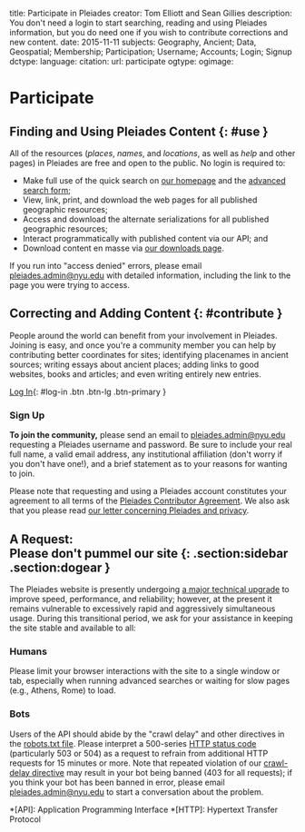 title: Participate in Pleiades
creator: Tom Elliott and Sean Gillies
description: You don't need a login to start searching, reading and using Pleiades information, but you do need one if you wish to contribute corrections and new content.
date: 2015-11-11
subjects: Geography, Ancient; Data, Geospatial; Membership; Participation; Username; Accounts; Login; Signup
dctype:
language:
citation: 
url: participate
ogtype:
ogimage: 

# Participate

## Finding and Using Pleiades Content {: #use }

All of the resources (_places_, _names_, and _locations_, as well as _help_ and other pages) in Pleiades are free and open to the public. No login is required to:

* Make full use of the quick search on [our homepage](/) and the [advanced search form](http://pleiades.stoa.org/search_form); 
* View, link, print, and download the web pages for all published geographic resources;
* Access and download the alternate serializations for all published geographic resources;
* Interact programmatically with published content via our API; and
* Download content en masse via [our downloads page](/downloads).

If you run into "access denied" errors, please email pleiades.admin@nyu.edu with detailed information, including the link to the page you were trying to access.


## Correcting and Adding Content {: #contribute }

People around the world can benefit from your involvement in Pleiades. Joining is easy, and once you're a community member you can help by contributing better coordinates for sites; identifying placenames in ancient sources; writing essays about ancient places; adding links to good websites, books and articles; and even writing entirely new entries.

[Log In](/login_form){: #log-in .btn .btn-lg .btn-primary }

### Sign Up

__To join the community,__ please send an email to pleiades.admin@nyu.edu requesting a Pleiades username and password. Be sure to include your real full name, a valid email address, any institutional affiliation (don't worry if you don't have one!), and a brief statement as to your reasons for wanting to join.

Please note that requesting and using a Pleiades account constitutes your agreement to all terms of the [Pleiades Contributor Agreement](/docs/policies/contributor-agreement). We also ask that you please read [our letter concerning Pleiades and privacy](docs/policies/privacy).

## A Request:<br />Please don't pummel our site {: .section:sidebar .section:dogear }

The Pleiades website is presently undergoing [a major technical upgrade](https://github.com/isawnyu/pleiades-gazetteer#pleiades-3) to improve speed, performance, and reliability; however, at the present it remains vulnerable to excessively rapid and aggressively simultaneous usage. During this transitional period, we ask for your assistance in keeping the site stable and available to all:

### Humans

Please limit your browser interactions with the site to a single window or tab, especially when running advanced searches or waiting for slow pages (e.g., Athens, Rome) to load.

### Bots

Users of the API should abide by the "crawl delay" and other directives in the [robots.txt file](/robots.txt). Please interpret a 500-series [HTTP status code](http://www.w3.org/Protocols/rfc2616/rfc2616-sec10.html) (particularly 503 or 504) as a request to refrain from additional HTTP requests for 15 minutes or more. Note that repeated violation of our [crawl-delay directive](https://en.wikipedia.org/wiki/Robots_exclusion_standard#Crawl-delay_directive) may result in your bot being banned (403 for all requests); if you think your bot has been banned in error, please email pleiades.admin@nyu.edu to start a conversation about the problem.

*[API]: Application Programming Interface
*[HTTP]: Hypertext Transfer Protocol
